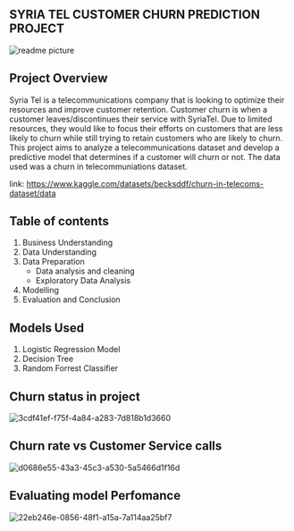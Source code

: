 ## SYRIA TEL CUSTOMER CHURN PREDICTION PROJECT

![readme picture](https://github.com/SilviaGworit/dsc-phase-3-project-/assets/162307148/679eeee1-68ca-4183-978c-0b73e4b6a191)

## Project Overview

Syria Tel is a telecommunications company that is looking to optimize their resources and improve customer retention. Customer churn is when a customer leaves/discontinues their service with SyriaTel. Due to limited resources, they would like to focus their efforts on customers that are less likely to churn while still trying to retain customers who are likely to churn. This project aims to analyze a telecommunications dataset and develop a predictive model that determines if a customer will churn or not. The data used was a churn in telecommuniations  dataset.

link: https://www.kaggle.com/datasets/becksddf/churn-in-telecoms-dataset/data


## Table of contents
1. Business Understanding
2. Data Understanding
3. Data Preparation
   - Data analysis and cleaning
   - Exploratory Data Analysis
4. Modelling
5. Evaluation and Conclusion

## Models Used
1. Logistic Regression Model
2. Decision Tree
3. Random Forrest Classifier

## Churn status in project
![3cdf41ef-f75f-4a84-a283-7d818b1d3660](https://github.com/SilviaGworit/dsc-phase-3-project-/assets/162307148/e8cd8142-27c6-4866-aa8f-98b6b30bf00b)

## Churn rate vs Customer Service calls
![d0686e55-43a3-45c3-a530-5a5466d1f16d](https://github.com/SilviaGworit/dsc-phase-3-project-/assets/162307148/b739e30b-aa7e-4ee9-84cf-b9884ef49b2a)

## Evaluating model Perfomance 
![22eb246e-0856-48f1-a15a-7a114aa25bf7](https://github.com/SilviaGworit/dsc-phase-3-project-/assets/162307148/04311ec7-d533-4e87-848b-8d5d7590db86)



